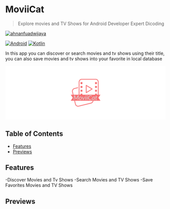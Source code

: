 # MoviiCat
> Explore movies and TV Shows for Android Developer Expert Dicoding

[![ahnanfuadwijaya][circleci-image]][circleci-url]

[![Android][android-image]][android-url]
[![Kotlin][kotlin-image]][kotlin-url]

In this app you can discover or search movies and tv shows using their title, you can also save movies and tv shows into your favorite in local database

![](banner.png)

## Table of Contents
- [Features](#features)
- [Previews](#previews)


## Features
-Discover Movies and Tv Shows
-Search Movies and TV Shows
-Save Favorites Movies and TV Shows


## Previews

[circleci-image]: https://circleci.com/gh/ahnanfuadwijaya/moviicatexp.svg?style=svg&circle-token=11f71ecbd375b19fd77696c2bc92180fd6baf90c
[circleci-url]: https://circleci.com/gh/ahnanfuadwijaya/moviicatexp
[android-image]: https://img.shields.io/badge/Android-3DDC84?style=for-the-badge&logo=android&logoColor=white
[android-url]: https://www.android.com/
[kotlin-image]: https://img.shields.io/badge/Kotlin-0095D5?&style=for-the-badge&logo=kotlin&logoColor=white
[kotlin-url]: https://kotlinlang.org/
[npm-image]: https://img.shields.io/npm/v/datadog-metrics.svg?style=flat-square
[npm-url]: https://npmjs.org/package/datadog-metrics
[npm-downloads]: https://img.shields.io/npm/dm/datadog-metrics.svg?style=flat-square
[travis-image]: https://img.shields.io/travis/dbader/node-datadog-metrics/master.svg?style=flat-square
[travis-url]: https://travis-ci.org/dbader/node-datadog-metrics
[wiki]: https://github.com/yourname/yourproject/wiki
